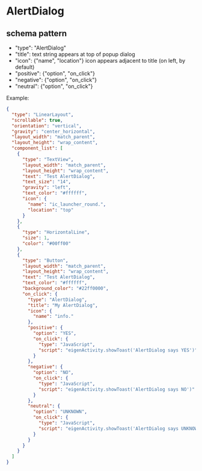 # AlertDialog
## schema pattern

* "type": "AlertDialog"
* "title": text string appears at top of popup dialog
* "icon": {"name", "location"} 
icon appears adjacent to title (on left, by default)
* "positive": {"option", "on_click"}
* "negative": {"option", "on_click"}
* "neutral": {"option", "on_click"}

Example:
```json
{
  "type": "LinearLayout",
  "scrollable": true,
  "orientation": "vertical",
  "gravity": "center_horizontal",
  "layout_width": "match_parent",
  "layout_height": "wrap_content",
  "component_list": [
    {
      "type": "TextView",
      "layout_width": "match_parent",
      "layout_height": "wrap_content",
      "text": "Test AlertDialog",
      "text_size": "14",
      "gravity": "left",
      "text_color": "#ffffff",
      "icon": {
        "name": "ic_launcher_round.",
        "location": "top"
      }
    },
    {
      "type": "HorizontalLine",
      "size": 1,
      "color": "#00ff00"
    },
    {
      "type": "Button",
      "layout_width": "match_parent",
      "layout_height": "wrap_content",
      "text": "Test AlertDialog",
      "text_color": "#ffffff",
      "background_color": "#22ff0000",
      "on_click": {
        "type": "AlertDialog",
        "title": "My AlertDialog",
        "icon": {
          "name": "info."
        },
        "positive": {
          "option": "YES",
          "on_click": {
            "type": "JavaScript",
            "script": "eigenActivity.showToast('AlertDialog says YES')"
          }
        },
        "negative": {
          "option": "NO",
          "on_click": {
            "type": "JavaScript",
            "script": "eigenActivity.showToast('AlertDialog says NO')"
          }
        },
        "neutral": {
          "option": "UNKNOWN",
          "on_click": {
            "type": "JavaScript",
            "script": "eigenActivity.showToast('AlertDialog says UNKNOWN')"
          }
        }
      }
    }
  ]
}
```

